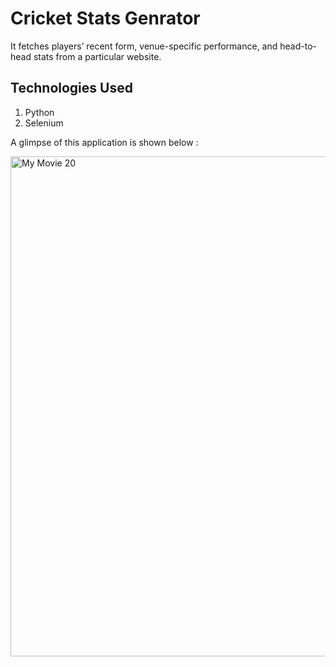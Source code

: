 # Cricket Stats Genrator

It fetches players’ recent form, venue-specific performance, and head-to- head stats from a particular website.

## Technologies Used
1. Python
2. Selenium

A glimpse of this application is shown below :


<img src="https://github.com/user-attachments/assets/3cd24303-2ebb-4998-836e-5e34d23df192" alt="My Movie 20" width="800"/>


